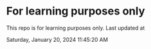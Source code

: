 # For learning purposes only
This repo is for learning purposes only.
Last updated at

Saturday, January 20, 2024 11:45:20 AM

